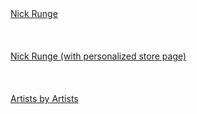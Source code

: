 <br><br>
[Nick Runge](https://s.mgtc.dev/ahp/open?gallery_id=nick_runge_1&v1=nickr11111111111&v2=nickr22222222222&v3=nickr33333333333)
<br><br>
<br><br>
[Nick Runge (with personalized store page)](https://s.mgtc.dev/ahp/open?gallery_id=nick_runge_1&v1=nickr11111111111&v2=nickr22222222222&v3=nickr33333333333&ppid=326df608-9af3-4ece-82c8-04cf24808853&listing=nick_runge)
<br><br>
<br><br>
[Artists by Artists](https://s.mgtc.dev/ahp/open?gallery_id=artists_by_artists_1&v1=artist1&v2=artist2&artist3)

